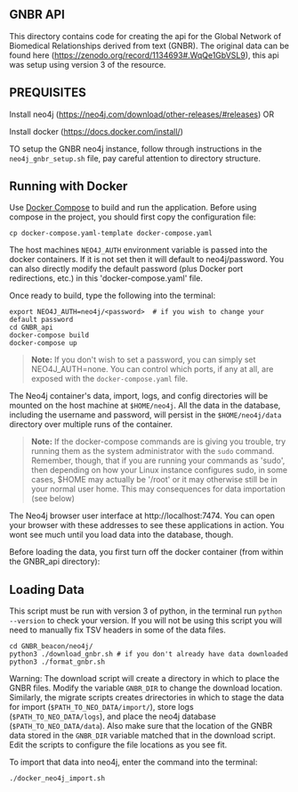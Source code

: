 ## GNBR API

This directory contains code for creating the api for the Global Network of Biomedical Relationships derived from text (GNBR). The original data can be found here (https://zenodo.org/record/1134693#.WqQe1GbVSL9), this api was setup using version 3 of the resource.

## PREQUISITES
Install neo4j (https://neo4j.com/download/other-releases/#releases) OR

Install docker (https://docs.docker.com/install/)

TO setup the GNBR neo4j instance, follow through instructions in the `neo4j_gnbr_setup.sh` file, pay careful attention to directory structure. 

## Running with Docker

Use [Docker Compose](https://docs.docker.com/compose/) to build and run the application. Before using compose in the project, you should first copy the configuration file:

```
cp docker-compose.yaml-template docker-compose.yaml
```

The host machines `NEO4J_AUTH` environment variable is passed into the docker containers.  If it is not set then it will default to neo4j/password.  You can also directly modify the default password (plus Docker port redirections, etc.) in this 'docker-compose.yaml' file.  

Once ready to build, type the following into the terminal:

```
export NEO4J_AUTH=neo4j/<password>  # if you wish to change your default password
cd GNBR_api
docker-compose build
docker-compose up
```

> **Note:** If you don't wish to set a password, you can simply set NEO4J_AUTH=none. You can control which ports, if any at all, are exposed with the `docker-compose.yaml` file.

The Neo4j container's data, import, logs, and config directories will be mounted on the host machine at `$HOME/neo4j`. All the data in the database, including the username and password, will persist in the `$HOME/neo4j/data` directory over multiple runs of the container.

> **Note:** If the docker-compose commands are is giving you trouble, try running them as the system administrator with the `sudo` command. Remember, though, that if you are running  your commands as 'sudo', then depending on how your Linux instance configures sudo, in some cases, $HOME may actually be '/root' or it may otherwise still be in your normal user home. This may consequences for data importation (see below)

The Neo4j browser user interface at http://localhost:7474. You can open your browser with these addresses to see these applications in action. You wont see much until you load data into the database, though.

Before loading the data, you first turn off the docker container (from within the GNBR_api directory):



## Loading Data

This script must be run with version 3 of python, in the terminal run `python --version` to check your version. If you will not be using this script you will need to manually fix TSV headers in some of the data files.

```
cd GNBR_beacon/neo4j/
python3 ./download_gnbr.sh # if you don't already have data downloaded
python3 ./format_gnbr.sh
```

Warning: The download script will create a directory in which to place the GNBR files.  Modify the variable `GNBR_DIR` to change the download location.  Similarly, the migrate scripts creates drirectories in which to stage the data for import (`$PATH_TO_NEO_DATA/import/`), store logs (`$PATH_TO_NEO_DATA/logs`), and place the neo4j database (`$PATH_TO_NEO_DATA/data`).  Also make sure that the location of the GNBR data stored in the `GNBR_DIR` variable matched that in the download script.  Edit the scripts to configure the file locations as you see fit.

To import that data into neo4j, enter the command into the terminal:
```
./docker_neo4j_import.sh
```
